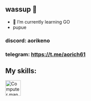 ## wassup 👋

- 🌱 I’m currently learning GO
- pupue

### discord: aorikeno
### telegram: https://t.me/aorich61

## My skills:
<img src="https://cdn.discordapp.com/attachments/1412178654019977226/1412428987178680370/copy_A5FEFFE5-E7A5-4E13-82DD-7EBFB219879B.gif?ex=68c96600&is=68c81480&hm=5e91bbe57062aaf02250b2e4e5788410228cd4dff1d374c84bda01cc5899eb77&" alt="Computer man" style="width:48px;height:48px;">

<!--
**aor1keno/aor1keno** is a ✨ _special_ ✨ repository because its `README.md` (this file) appears on your GitHub profile.

Here are some ideas to get you started:

- 🔭 I’m currently working on ...
- 🌱 I’m currently learning ...
- 👯 I’m looking to collaborate on ...
- 🤔 I’m looking for help with ...
- 💬 Ask me about ...
- 📫 How to reach me: ...
- 😄 Pronouns: ...
- ⚡ Fun fact: ...
-->
